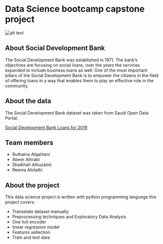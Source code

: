 # Data Science bootcamp capstone project 

![alt text](https://pbs.twimg.com/media/D7Lf8xsXYAI9I0B.jpg)

## About Social Development Bank

The Social Development Bank was established in 1971. The bank’s objectives are focusing on social loans, over the years the services expanded to include business loans as well. One of the most important pillars of the Social Development Bank is to empower the citizens in the field of offering loans in a way that enables them to play an effective role in the community.

## About the data 

The Social Development Bank dataset was taken from Saudi Open Data Portal.

<a href="https://data.gov.sa/Data/en/dataset/bank-loans-fo-2019" target="_blank">Social Development Bank Loans for 2019</a>

## Team members
* Buthaina Alqahtani 
* Abeer Alhrabi 
* Shaikhah Alhuzaimi
* Reema Alotaibi

## About the project

This data science project is written with python programming languege this project covers:

* Transelate dataset manually 
* Preprocessing techniques and Exploratory Data Analysis
* One hot encoder
* linear regression model
* Features sellection
* Train and test data
